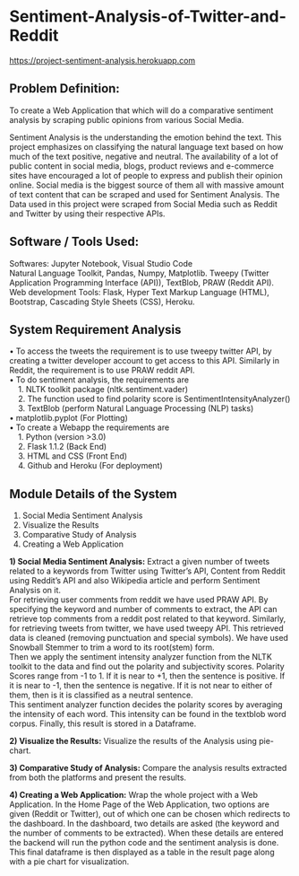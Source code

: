 # Sentiment-Analysis-of-Twitter-and-Reddit

https://project-sentiment-analysis.herokuapp.com  

## Problem Definition:
To create a Web Application that which will do a comparative sentiment analysis by scraping public opinions from various Social Media.

Sentiment Analysis is the understanding the emotion behind the text. This project emphasizes on classifying the natural language text based on how much of the text positive,
negative and neutral. The availability of a lot of public content in social media, blogs, product reviews and e-commerce sites have encouraged a lot of people to express
and publish their opinion online. Social media is the biggest source of them all with massive amount of text content that can be scraped and used for Sentiment Analysis.
The Data used in this project were scraped from Social Media such as Reddit and Twitter by using their respective APIs.

## Software / Tools Used:
Softwares: Jupyter Notebook, Visual Studio Code  
Natural Language Toolkit, Pandas, Numpy, Matplotlib. Tweepy (Twitter Application Programming Interface (API)), TextBlob, PRAW (Reddit API).  
Web development Tools: Flask, Hyper Text Markup Language (HTML), Bootstrap, Cascading Style Sheets (CSS), Heroku.  

## System Requirement Analysis
• To access the tweets the requirement is to use tweepy twitter API, by creating a twitter developer account to get access to this API. Similarly in Reddit, the
requirement is to use PRAW reddit API.  
• To do sentiment analysis, the requirements are  
&nbsp; &nbsp; 1. NLTK toolkit package (nltk.sentiment.vader)  
&nbsp; &nbsp; 2. The function used to find polarity score is SentimentIntensityAnalyzer()  
&nbsp; &nbsp; 3. TextBlob (perform Natural Language Processing (NLP) tasks)  
• matplotlib.pyplot (For Plotting)  
• To create a Webapp the requirements are  
&nbsp; &nbsp; 1. Python (version >3.0)  
&nbsp; &nbsp; 2. Flask 1.1.2 (Back End)  
&nbsp; &nbsp; 3. HTML and CSS (Front End)  
&nbsp; &nbsp; 4. Github and Heroku (For deployment)    
    
## Module Details of the System
1. Social Media Sentiment Analysis  
2. Visualize the Results  
3. Comparative Study of Analysis  
4. Creating a Web Application  

**1) Social Media Sentiment Analysis:** Extract a given number of tweets related to a keywords from Twitter using Twitter’s API, Content from Reddit using Reddit’s API and also Wikipedia article and perform Sentiment Analysis on it.  
For retrieving user comments from reddit we have used PRAW API. By specifying the keyword and number of comments to extract, the API can retrieve top comments from a reddit post related to that keyword. Similarly, for retrieving tweets from twitter, we have used tweepy API. This retrieved data is cleaned (removing punctuation and special symbols). We have used Snowball Stemmer to trim a word to its root(stem) form.  
Then we apply the sentiment intensity analyzer function from the NLTK toolkit to the data and find out the polarity and subjectivity scores. Polarity Scores range from -1 to 1. If it is near to +1, then the sentence is positive. If it is near to -1, then the sentence is negative. If it is not near to either of them, then is it is classified as a neutral sentence.  
This sentiment analyzer function decides the polarity scores by averaging the intensity
of each word. This intensity can be found in the textblob word corpus. Finally, this
result is stored in a Dataframe.  

**2) Visualize the Results:** Visualize the results of the Analysis using pie-chart.  

**3) Comparative Study of Analysis:** Compare the analysis results extracted from both the platforms and present the results.  

**4) Creating a Web Application:** Wrap the whole project with a Web Application. In the Home Page of the Web Application, two options are given (Reddit or Twitter), out of which one can be chosen which redirects to the dashboard. In the dashboard, two details are asked (the keyword and the number of comments to be extracted). When these details are entered the backend will run the python code and the sentiment analysis is done. This final dataframe is then displayed as a table in the result page along with a pie chart for visualization.  
